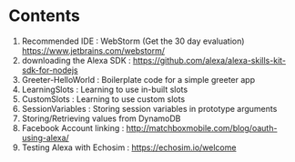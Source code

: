 # Contents
1. Recommended IDE : WebStorm (Get the 30 day evaluation) https://www.jetbrains.com/webstorm/
2. downloading the Alexa SDK : https://github.com/alexa/alexa-skills-kit-sdk-for-nodejs
3. Greeter-HelloWorld : Boilerplate code for a simple greeter app
4. LearningSlots : Learning to use in-built slots
5. CustomSlots : Learning to use custom slots
6. SessionVariables : Storing session variables in prototype arguments
7. Storing/Retrieving values from DynamoDB
8. Facebook Account linking : http://matchboxmobile.com/blog/oauth-using-alexa/
9. Testing Alexa with Echosim : https://echosim.io/welcome   
